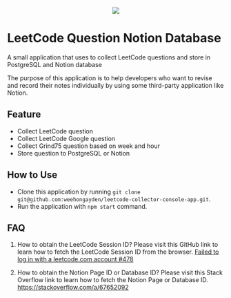 <p align="center"><img src="https://res.cloudinary.com/dyniiffju/image/upload/v1664379890/2022-09-28_23-41-11_gpbstz.gif" /></p>

# LeetCode Question Notion Database
A small application that uses to collect LeetCode questions and store in PostgreSQL and Notion database

The purpose of this application is to help developers who want to revise and record their notes individually by using some third-party application like Notion.

## Feature
- Collect LeetCode question
- Collect LeetCode Google question
- Collect Grind75 question based on week and hour
- Store question to PostgreSQL or Notion

## How to Use
- Clone this application by running `git clone git@github.com:weehongayden/leetcode-collector-console-app.git`.
- Run the application with `npm start` command.

## FAQ
1. How to obtain the LeetCode Session ID?
Please visit this GitHub link to learn how to fetch the LeetCode Session ID from the browser. [Failed to log in with a leetcode.com account #478](https://github.com/LeetCode-OpenSource/vscode-leetcode/issues/478#issuecomment-559346357)

2. How to obtain the Notion Page ID or Database ID?
Please visit this Stack Overflow link to learn how to fetch the Notion Page or Database ID. https://stackoverflow.com/a/67652092
